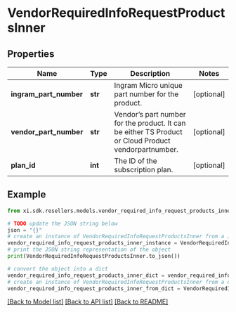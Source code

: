# VendorRequiredInfoRequestProductsInner


## Properties

Name | Type | Description | Notes
------------ | ------------- | ------------- | -------------
**ingram_part_number** | **str** | Ingram Micro unique part number for the product. | [optional] 
**vendor_part_number** | **str** | Vendor’s part number for the product. It can be either TS Product or Cloud Product vendorpartnumber. | [optional] 
**plan_id** | **int** | The ID of the subscription plan. | [optional] 

## Example

```python
from xi.sdk.resellers.models.vendor_required_info_request_products_inner import VendorRequiredInfoRequestProductsInner

# TODO update the JSON string below
json = "{}"
# create an instance of VendorRequiredInfoRequestProductsInner from a JSON string
vendor_required_info_request_products_inner_instance = VendorRequiredInfoRequestProductsInner.from_json(json)
# print the JSON string representation of the object
print(VendorRequiredInfoRequestProductsInner.to_json())

# convert the object into a dict
vendor_required_info_request_products_inner_dict = vendor_required_info_request_products_inner_instance.to_dict()
# create an instance of VendorRequiredInfoRequestProductsInner from a dict
vendor_required_info_request_products_inner_from_dict = VendorRequiredInfoRequestProductsInner.from_dict(vendor_required_info_request_products_inner_dict)
```
[[Back to Model list]](../README.md#documentation-for-models) [[Back to API list]](../README.md#documentation-for-api-endpoints) [[Back to README]](../README.md)


